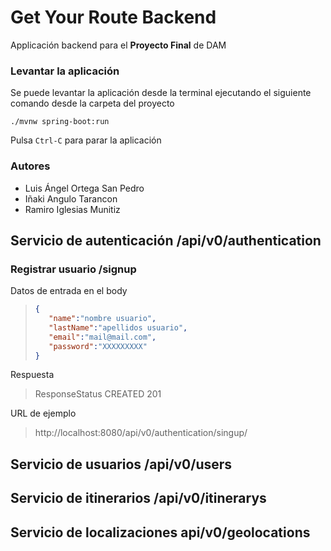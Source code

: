 # Get Your Route Backend

Applicación backend para el **Proyecto Final** de DAM

### Levantar la aplicación
Se puede levantar la aplicación desde la terminal ejecutando el siguiente comando 
desde la carpeta del proyecto

`./mvnw spring-boot:run`

Pulsa `Ctrl-C` para parar la aplicación

### Autores
- Luis Ángel Ortega San Pedro
- Iñaki Angulo Tarancon
- Ramiro Iglesias Munitiz

## Servicio de autenticación /api/v0/authentication
### Registrar usuario /signup
  Datos de entrada en el body
  >```json
  >{
  >    "name":"nombre usuario",
  >    "lastName":"apellidos usuario",
  >    "email":"mail@mail.com",
  >    "password":"XXXXXXXXX"
  >}
  >```
  
  Respuesta
  >ResponseStatus CREATED 201

URL de ejemplo
>http://localhost:8080/api/v0/authentication/singup/

## Servicio de usuarios /api/v0/users

## Servicio de itinerarios /api/v0/itinerarys

## Servicio de localizaciones api/v0/geolocations
